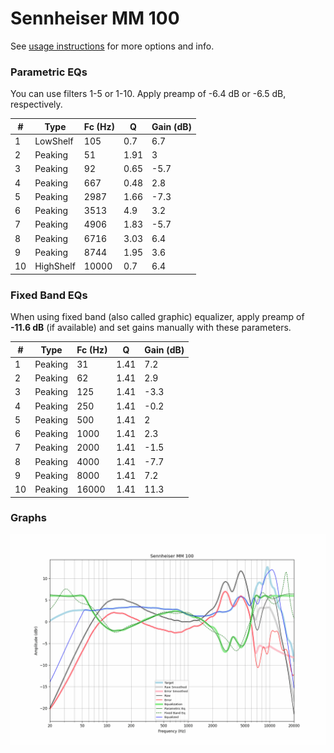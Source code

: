 # Sennheiser MM 100
See [usage instructions](https://github.com/jaakkopasanen/AutoEq#usage) for more options and info.

### Parametric EQs
You can use filters 1-5 or 1-10. Apply preamp of -6.4 dB or -6.5 dB, respectively.

|   # | Type      |   Fc (Hz) |    Q |   Gain (dB) |
|-----|-----------|-----------|------|-------------|
|   1 | LowShelf  |       105 | 0.7  |         6.7 |
|   2 | Peaking   |        51 | 1.91 |         3   |
|   3 | Peaking   |        92 | 0.65 |        -5.7 |
|   4 | Peaking   |       667 | 0.48 |         2.8 |
|   5 | Peaking   |      2987 | 1.66 |        -7.3 |
|   6 | Peaking   |      3513 | 4.9  |         3.2 |
|   7 | Peaking   |      4906 | 1.83 |        -5.7 |
|   8 | Peaking   |      6716 | 3.03 |         6.4 |
|   9 | Peaking   |      8744 | 1.95 |         3.6 |
|  10 | HighShelf |     10000 | 0.7  |         6.4 |

### Fixed Band EQs
When using fixed band (also called graphic) equalizer, apply preamp of **-11.6 dB** (if available) and set gains manually with these parameters.

|   # | Type    |   Fc (Hz) |    Q |   Gain (dB) |
|-----|---------|-----------|------|-------------|
|   1 | Peaking |        31 | 1.41 |         7.2 |
|   2 | Peaking |        62 | 1.41 |         2.9 |
|   3 | Peaking |       125 | 1.41 |        -3.3 |
|   4 | Peaking |       250 | 1.41 |        -0.2 |
|   5 | Peaking |       500 | 1.41 |         2   |
|   6 | Peaking |      1000 | 1.41 |         2.3 |
|   7 | Peaking |      2000 | 1.41 |        -1.5 |
|   8 | Peaking |      4000 | 1.41 |        -7.7 |
|   9 | Peaking |      8000 | 1.41 |         7.2 |
|  10 | Peaking |     16000 | 1.41 |        11.3 |

### Graphs
![](./Sennheiser%20MM%20100.png)
